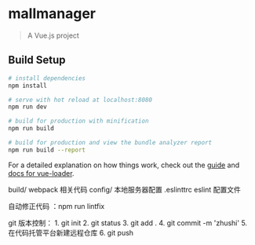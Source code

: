 # mallmanager

> A Vue.js project

## Build Setup

```bash
# install dependencies
npm install

# serve with hot reload at localhost:8080
npm run dev

# build for production with minification
npm run build

# build for production and view the bundle analyzer report
npm run build --report
```

For a detailed explanation on how things work, check out the [guide](http://vuejs-templates.github.io/webpack/) and [docs for vue-loader](http://vuejs.github.io/vue-loader).

build/ webpack 相关代码
config/ 本地服务器配置
.eslinttrc eslint 配置文件

自动修正代码 ：npm run lintfix

git 版本控制： 1. git init 2. git status 3. git add . 4. git commit -m 'zhushi' 5. 在代码托管平台新建远程仓库 6. git push
